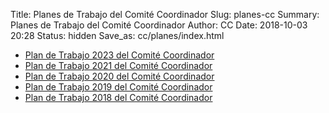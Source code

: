 Title: Planes de Trabajo del Comité Coordinador
Slug: planes-cc
Summary: Planes de Trabajo del Comité Coordinador
Author: CC
Date: 2018-10-03 20:28
Status: hidden
Save_as: cc/planes/index.html


* [Plan de Trabajo 2023 del Comité Coordinador](plan-de-trabajo-cc-2023/programa-anual-2023.pdf)
* [Plan de Trabajo 2021 del Comité Coordinador](plan-de-trabajo-cc-2021/programa-anual-2021.pdf)
* [Plan de Trabajo 2020 del Comité Coordinador](plan-de-trabajo-cc-2020/programa-anual-2020.pdf)
* [Plan de Trabajo 2019 del Comité Coordinador](plan-de-trabajo-cc-2019/)
* [Plan de Trabajo 2018 del Comité Coordinador](plan-de-trabajo-cc-2018/)
